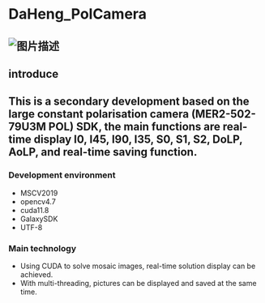 # DaHeng_PolCamera
![图片描述](https://github.com//Gutsfig/DaHeng_PolCamera/main/IMG/1746620104091.jpg)
---
## introduce
This is a secondary development based on the large constant polarisation camera (MER2-502-79U3M POL) SDK, the main functions are real-time display I0, I45, I90, I35, S0, S1, S2, DoLP, AoLP, and real-time saving function.
---
### Development environment
* MSCV2019
* opencv4.7
* cuda11.8
* GalaxySDK
* UTF-8
### Main technology
* Using CUDA to solve mosaic images, real-time solution display can be achieved.
* With multi-threading, pictures can be displayed and saved at the same time.

